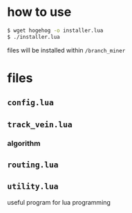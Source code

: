 # how to use
```sh
$ wget hogehog -o installer.lua 
$ ./installer.lua
```
files will be installed within `/branch_miner`

# files
## `config.lua`

## `track_vein.lua`
### algorithm

## `routing.lua`

## `utility.lua`
useful program for lua programming


